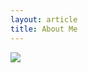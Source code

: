 ```yaml
---
layout: article
title: About Me
---
```


<img src="file:///Users/paigehanoka/Desktop/untitled%20folder%202/IMG_4068.JPG" >
